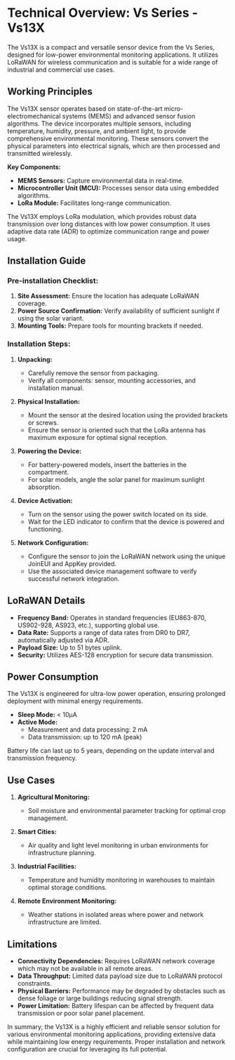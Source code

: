 # Technical Overview: Vs Series - Vs13X

The Vs13X is a compact and versatile sensor device from the Vs Series, designed for low-power environmental monitoring applications. It utilizes LoRaWAN for wireless communication and is suitable for a wide range of industrial and commercial use cases.

## Working Principles

The Vs13X sensor operates based on state-of-the-art micro-electromechanical systems (MEMS) and advanced sensor fusion algorithms. The device incorporates multiple sensors, including temperature, humidity, pressure, and ambient light, to provide comprehensive environmental monitoring. These sensors convert the physical parameters into electrical signals, which are then processed and transmitted wirelessly.

**Key Components:**
- **MEMS Sensors:** Capture environmental data in real-time.
- **Microcontroller Unit (MCU):** Processes sensor data using embedded algorithms.
- **LoRa Module:** Facilitates long-range communication.

The Vs13X employs LoRa modulation, which provides robust data transmission over long distances with low power consumption. It uses adaptive data rate (ADR) to optimize communication range and power usage.

## Installation Guide

### Pre-installation Checklist:
1. **Site Assessment:** Ensure the location has adequate LoRaWAN coverage.
2. **Power Source Confirmation:** Verify availability of sufficient sunlight if using the solar variant.
3. **Mounting Tools:** Prepare tools for mounting brackets if needed.

### Installation Steps:
1. **Unpacking:**
   - Carefully remove the sensor from packaging.
   - Verify all components: sensor, mounting accessories, and installation manual.

2. **Physical Installation:**
   - Mount the sensor at the desired location using the provided brackets or screws.
   - Ensure the sensor is oriented such that the LoRa antenna has maximum exposure for optimal signal reception.

3. **Powering the Device:**
   - For battery-powered models, insert the batteries in the compartment.
   - For solar models, angle the solar panel for maximum sunlight absorption.

4. **Device Activation:**
   - Turn on the sensor using the power switch located on its side.
   - Wait for the LED indicator to confirm that the device is powered and functioning.

5. **Network Configuration:**
   - Configure the sensor to join the LoRaWAN network using the unique JoinEUI and AppKey provided.
   - Use the associated device management software to verify successful network integration.

## LoRaWAN Details

- **Frequency Band:** Operates in standard frequencies (EU863-870, US902-928, AS923, etc.), supporting global use.
- **Data Rate:** Supports a range of data rates from DR0 to DR7, automatically adjusted via ADR.
- **Payload Size:** Up to 51 bytes uplink.
- **Security:** Utilizes AES-128 encryption for secure data transmission.

## Power Consumption

The Vs13X is engineered for ultra-low power operation, ensuring prolonged deployment with minimal energy requirements.
- **Sleep Mode:** < 10µA
- **Active Mode:**
  - Measurement and data processing: 2 mA
  - Data transmission: up to 120 mA (peak)

Battery life can last up to 5 years, depending on the update interval and transmission frequency.

## Use Cases

1. **Agricultural Monitoring:**
   - Soil moisture and environmental parameter tracking for optimal crop management.
   
2. **Smart Cities:**
   - Air quality and light level monitoring in urban environments for infrastructure planning.

3. **Industrial Facilities:**
   - Temperature and humidity monitoring in warehouses to maintain optimal storage conditions.

4. **Remote Environment Monitoring:**
   - Weather stations in isolated areas where power and network infrastructure are limited.

## Limitations

- **Connectivity Dependencies:** Requires LoRaWAN network coverage which may not be available in all remote areas.
- **Data Throughput:** Limited data payload size due to LoRaWAN protocol constraints.
- **Physical Barriers:** Performance may be degraded by obstacles such as dense foliage or large buildings reducing signal strength.
- **Power Limitation:** Battery lifespan can be affected by frequent data transmission or poor solar panel placement.

In summary, the Vs13X is a highly efficient and reliable sensor solution for various environmental monitoring applications, providing extensive data while maintaining low energy requirements. Proper installation and network configuration are crucial for leveraging its full potential.